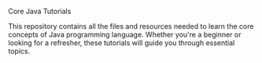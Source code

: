 Core Java Tutorials

This repository contains all the files and resources needed to learn the core concepts of Java programming language. Whether you're a beginner or looking for a refresher, these tutorials will guide you through essential topics.

